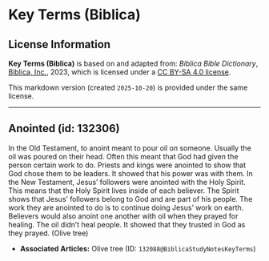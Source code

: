 # Key Terms (Biblica)

## License Information

**Key Terms (Biblica)** is based on and adapted from: _Biblica Bible Dictionary_, [Biblica, Inc.](https://www.biblica.com/), 2023, which is licensed under a [CC BY-SA 4.0 license](https://creativecommons.org/licenses/by-sa/4.0/legalcode.en).

This markdown version (created `2025-10-20`) is provided under the same license.



--------------------------------

## Anointed (id: 132306)

In the Old Testament, to anoint meant to pour oil on someone. Usually the oil was poured on their head. Often this meant that God had given the person certain work to do. Priests and kings were anointed to show that God chose them to be leaders. It showed that his power was with them. In the New Testament, Jesus’ followers were anointed with the Holy Spirit. This means that the Holy Spirit lives inside of each believer. The Spirit shows that Jesus’ followers belong to God and are part of his people. The work they are anointed to do is to continue doing Jesus’ work on earth. Believers would also anoint one another with oil when they prayed for healing. The oil didn’t heal people. It showed that they trusted in God as they prayed. (Olive tree)

* **Associated Articles:** Olive tree (ID: `132088@BiblicaStudyNotesKeyTerms`)

